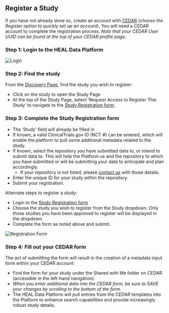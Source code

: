 ## Register a Study

If you have not already done so, create an account with [CEDAR](https://cedar.metadatacenter.org/) (_choose the Register option to quickly set up an account_).  You will need a CEDAR account to complete the registration process.  _Note that your CEDAR User UUID can be found at the top of your CEDAR profile page_.

### Step 1:  Login to the HEAL Data Platform 

![Login](img/healdataorg_login.png)

### Step 2: Find the study

From the [Discovery Page](https://healdata.org/portal/discovery), find the study you wish to register:

- Click on the study to open the Study Page 
- At the top of the Study Page, select ‘Request Access to Register This Study’ to navigate to the [Study Registration form](https://healdata.org/portal/study-reg).

### Step 3:  Complete the Study Registration form

- The ‘Study’ field will already be filled in
- If known, a valid ClinicalTrials.gov ID (NCT #) can be entered, which will enable the platform to pull some additional metadata related to the study.
- If known, select the repository you have submitted data to, or intend to submit data to.  This will help the Platform us and the repository to which you have submitted or will be submitting your data to anticipate and plan accordingly.
    - If your repository is not listed, please [contact us](mailto:heal-support@datacommons.io) with those details.
- Enter the unique ID for your study within the repository.
- Submit your registration.

Alternate steps to register a study:  
- Login to the [Study Registration form](https://healdata.org/portal/study-reg)
- Choose the study you wish to register from the Study dropdown.  Only those studies you have been approved to register will be displayed in the dropdown.
- Complete the form as noted above and submit.

<!-- INSERT IMAGE -- change this to what is in word doc and do this for each image -->
![Registration Form](img/Completed_reg_form.png)

### Step 4: Fill out your CEDAR form  

The act of submitting the form will result in the creation of a metadata input form within your CEDAR account:

- Find the form for your study under the Shared with Me folder on CEDAR (accessible in the left-hand navigation).
- _When you enter additional data into the CEDAR form, be sure to SAVE your changes by scrolling to the bottom of the form_.
- The HEAL Data Platform will pull entries from the CEDAR templates into the Platform to enhance search capabilities and provide increasingly robust study details.